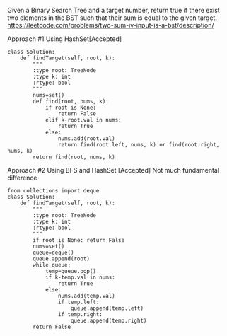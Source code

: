 Given a Binary Search Tree and a target number, return true if there exist two elements in the BST such that their sum is equal to the given target.
https://leetcode.com/problems/two-sum-iv-input-is-a-bst/description/


Approach #1 Using HashSet[Accepted]
```python3
class Solution:
    def findTarget(self, root, k):
        """
        :type root: TreeNode
        :type k: int
        :rtype: bool
        """
        nums=set()
        def find(root, nums, k):
            if root is None:
                return False
            elif k-root.val in nums:
                return True
            else:
                nums.add(root.val)
                return find(root.left, nums, k) or find(root.right, nums, k)
        return find(root, nums, k)    
```


Approach #2 Using BFS and HashSet [Accepted] 
Not much fundamental difference 
```python3
from collections import deque 
class Solution:
    def findTarget(self, root, k):
        """
        :type root: TreeNode
        :type k: int
        :rtype: bool
        """
        if root is None: return False 
        nums=set()
        queue=deque()
        queue.append(root)
        while queue:
            temp=queue.pop()
            if k-temp.val in nums:
                return True
            else:
                nums.add(temp.val)
                if temp.left:
                    queue.append(temp.left)
                if temp.right:
                    queue.append(temp.right)
        return False            
```

